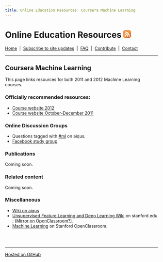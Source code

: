 ```yaml
---
title: Online Education Resources: Coursera Machine Learning
---
```


# Online Education Resources <a href=""><img src="https://github.com/amberj/online-edu-resources/raw/gh-pages/feed-icon.png" alt="RSS Feed" /></a>
[Home](http://amberj.github.com/online-edu-resources/ "Online Educational Resources: Home") &nbsp;|&nbsp; [Subscribe to site updates](http://amberj.github.com/online-edu-resources/subscribe.html "Online Educational Resources: Subscribe to site updates") &nbsp;|&nbsp; [FAQ](http://amberj.github.com/online-edu-resources/faq.html "Online Educational Resources: FAQ") &nbsp;|&nbsp; [Contribute](http://amberj.github.com/online-edu-resources/contribute.html "Online Educational Reqources: Contribute") &nbsp;|&nbsp; [Contact](http://amberj.github.com/online-edu-resources/contact.html "Online Educational Resources: Contact")<br />

<hr />

## Coursera Machine Learning
This page links resources for both 2011 and 2012 Machine Learning courses.
### Officially recommended resources:
* [Course website 2012](http://jan2012.ml-class.org/)
* [Course website October-December 2011](http://www.ml-class.org/)


### Online Discussion Groups
* Questions tagged with [#ml](http://www.aiqus.com/tags/%23ml) on aiqus.
* [Facebook study group](https://www.facebook.com/groups/146765042081335/)

### Publications
Coming soon.

### Related content
Coming soon.

### Miscellaneous
* [Wiki on aiqus](http://www.aiqus.com/wiki/Machine_Learning)
* [Unsupervised Feature Learning and Deep Learning Wiki](http://ufldl.stanford.edu/wiki/index.php/Main_Page) on stanford.edu ; [(Mirror on OpenClassroom?)](http://openclassroom.stanford.edu/MainFolder/CoursePage.php?course=ufldl).
* [Machine Learning](http://openclassroom.stanford.edu/MainFolder/CoursePage.php?course=MachineLearning) on Stanford OpenClassroom.

<br /><br />
<hr />

[Hosted on GitHub](https://github.com/amberj/online-edu-resources "online-edu-resources on GitHub")
